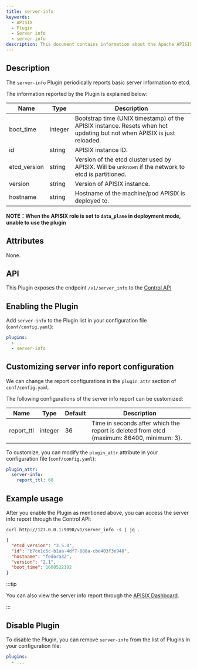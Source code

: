 ```yaml
---
title: server-info
keywords:
  - APISIX
  - Plugin
  - Server info
  - server-info
description: This document contains information about the Apache APISIX server-info Plugin.
---
```


<!--
#
# Licensed to the Apache Software Foundation (ASF) under one or more
# contributor license agreements.  See the NOTICE file distributed with
# this work for additional information regarding copyright ownership.
# The ASF licenses this file to You under the Apache License, Version 2.0
# (the "License"); you may not use this file except in compliance with
# the License.  You may obtain a copy of the License at
#
#     http://www.apache.org/licenses/LICENSE-2.0
#
# Unless required by applicable law or agreed to in writing, software
# distributed under the License is distributed on an "AS IS" BASIS,
# WITHOUT WARRANTIES OR CONDITIONS OF ANY KIND, either express or implied.
# See the License for the specific language governing permissions and
# limitations under the License.
#
-->

## Description

The `server-info` Plugin periodically reports basic server information to etcd.

The information reported by the Plugin is explained below:

| Name         | Type    | Description                                                                                                            |
|--------------|---------|------------------------------------------------------------------------------------------------------------------------|
| boot_time    | integer | Bootstrap time (UNIX timestamp) of the APISIX instance. Resets when hot updating but not when APISIX is just reloaded. |
| id           | string  | APISIX instance ID.                                                                                                    |
| etcd_version | string  | Version of the etcd cluster used by APISIX. Will be `unknown` if the network to etcd is partitioned.                   |
| version      | string  | Version of APISIX instance.                                                                                            |
| hostname     | string  | Hostname of the machine/pod APISIX is deployed to.                                                                     |

**NOTE：When the APISIX role is set to `data_plane` in deployment mode, unable to use the plugin**

## Attributes

None.

## API

This Plugin exposes the endpoint `/v1/server_info` to the [Control API](../control-api.md)

## Enabling the Plugin

Add `server-info` to the Plugin list in your configuration file (`conf/config.yaml`):

```yaml title="conf/config.yaml"
plugins:
  - ...
  - server-info
```

## Customizing server info report configuration

We can change the report configurations in the `plugin_attr` section of `conf/config.yaml`.

The following configurations of the server info report can be customized:

| Name         | Type   | Default  | Description                                                          |
| ------------ | ------ | -------- | -------------------------------------------------------------------- |
| report_ttl | integer | 36 | Time in seconds after which the report is deleted from etcd (maximum: 86400, minimum: 3). |

To customize, you can modify the `plugin_attr` attribute in your configuration file (`conf/config.yaml`):

```yaml title="conf/config.yaml"
plugin_attr:
  server-info:
    report_ttl: 60
```

## Example usage

After you enable the Plugin as mentioned above, you can access the server info report through the Control API:

```shell
curl http://127.0.0.1:9090/v1/server_info -s | jq .
```

```json
{
  "etcd_version": "3.5.0",
  "id": "b7ce1c5c-b1aa-4df7-888a-cbe403f3e948",
  "hostname": "fedora32",
  "version": "2.1",
  "boot_time": 1608522102
}
```

:::tip

You can also view the server info report through the [APISIX Dashboard](/docs/dashboard/USER_GUIDE).

:::

## Disable Plugin

To disable the Plugin, you can remove `server-info` from the list of Plugins in your configuration file:

```yaml title="conf/config.yaml"
plugins:
  - ...
```
